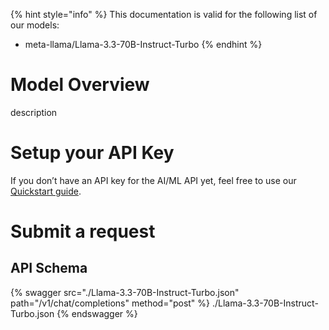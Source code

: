 [#references:start]: <> ({ "template": "openapi" })
{% hint style="info" %}
This documentation is valid for the following list of our models:
* meta-llama/Llama-3.3-70B-Instruct-Turbo
{% endhint %}

# Model Overview
description

# Setup your API Key
If you don’t have an API key for the AI/ML API yet, feel free to use our [Quickstart guide](https://docs.aimlapi.com/quickstart/setting-up).

# Submit a request
## API Schema
{% swagger src="./Llama-3.3-70B-Instruct-Turbo.json" path="/v1/chat/completions" method="post" %}
./Llama-3.3-70B-Instruct-Turbo.json
{% endswagger %}

[#references:end]: <> ({})